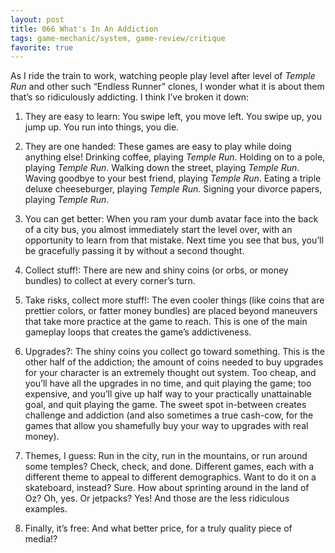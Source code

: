 ```yaml
---
layout: post
title: 066 What's In An Addiction
tags: game-mechanic/system, game-review/critique
favorite: true
---
```

As I ride the train to work, watching people play level after level of *Temple Run* and other such “Endless Runner” clones, I wonder what it is about them that’s so ridiculously addicting.  I think I’ve broken it down:

1) They are easy to learn: You swipe left, you move left.  You swipe up, you jump up.  You run into things, you die.

2) They are one handed: These games are easy to play while doing anything else!  Drinking coffee, playing *Temple Run*.  Holding on to a pole, playing *Temple Run*.  Walking down the street, playing *Temple Run*.  Waving goodbye to your best friend, playing *Temple Run*.  Eating a triple deluxe cheeseburger, playing *Temple Run*.  Signing your divorce papers, playing *Temple Run*.

3) You can get better:  When you ram your dumb avatar face into the back of a city bus, you almost immediately start the level over, with an opportunity to learn from that mistake.  Next time you see that bus, you’ll be gracefully passing it by without a second thought.

4) Collect stuff!:  There are new and shiny coins (or orbs, or money bundles) to collect at every corner’s turn.  

5) Take risks, collect more stuff!:  The even cooler things (like coins that are prettier colors, or fatter money bundles) are placed beyond maneuvers that take more practice at the game to reach.  This is one of the main gameplay loops that creates the game’s addictiveness.

6) Upgrades?:  The shiny coins you collect go toward something.  This is the other half of the addiction; the amount of coins needed to buy upgrades for your character is an extremely thought out system.  Too cheap, and you’ll have all the upgrades in no time, and quit playing the game; too expensive, and you’ll give up half way to your practically unattainable goal, and quit playing the game.  The sweet spot in-between creates challenge and addiction (and also sometimes a true cash-cow, for the games that allow you shamefully buy your way to upgrades with real money).

7) Themes, I guess:  Run in the city, run in the mountains, or run around some temples? Check, check, and done.  Different games, each with a different theme to appeal to different demographics.  Want to do it on a skateboard, instead? Sure. How about sprinting around in the land of Oz? Oh, yes. Or jetpacks? Yes!  And those are the less ridiculous examples.

8) Finally, it’s free:  And what better price, for a truly quality piece of media!?